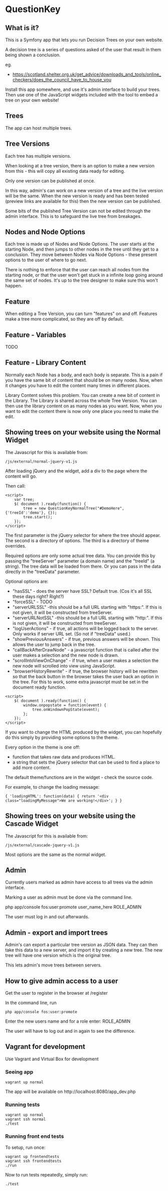 # QuestionKey


## What is it?

This is a Symfony app that lets you run Decision Trees on your own website.

A decision tree is a series of questions asked of the user that result in them being shown a conclusion.

eg.

  *  https://scotland.shelter.org.uk/get_advice/downloads_and_tools/online_checkers/does_the_council_have_to_house_you


Install this app somewhere, and use it's admin interface to build your trees. Then use one of the JavaScript widgets
included with the tool to embed a tree on your own website!

## Trees

The app can host multiple trees.

## Tree Versions

Each tree has multiple versions.

When looking at a tree version, there is an option to make a new version from this - this will copy all existing data ready for editing.

Only one version can be published at once.

In this way, admin's can work on a new version of a tree and the live version will be the same. When the new version is
ready and has been tested (preview links are available for this) then the new version can be published.

Some bits of the published Tree Version can not be edited through the admin interface. This is to safeguard the live tree from breakages.

## Nodes and Node Options

Each tree is made up of Nodes and Node Options.
The user starts at the starting Node, and then jumps to other nodes in the tree until they get to a conclusion.
They move between Nodes via Node Options - these present options to the user of where to go next.

There is nothing to enforce that the user can reach all nodes from the starting node, or that the user won't get stuck in a infinite loop going around the same set of nodes. It's up to the tree designer to make sure this won't happen.

## Feature

When editing a Tree Version, you can turn "features" on and off. Features make a tree more complicated, so they are off by default.

## Feature - Variables

TODO

## Feature - Library Content

Normally each Node has a body, and each body is separate. This is a pain if you have the same bit of content that should be on many nodes. Now, when it changes you have to edit the content many times in different places.

Library Content solves this problem. You can create a new bit of content in the Library. The Library is shared across the whole Tree Version. You can then use the library content on as many nodes as you want. Now, when you want to edit the content there is now only one place you need to make the edit.

## Showing trees on your website using the Normal Widget

The Javascript for this is available from:

    /js/external/normal-jquery-v1.js

After loading jQuery and the widget, add a div to the page where the content will go.

Then call:

    <script>
        var tree;
        $( document ).ready(function() {
            tree = new QuestionKeyNormalTree("#DemoHere", {'treeId':'demo'}, {});
            tree.start();
        });
    </script>

The first parameter is the jQuery selector for where the tree should appear. The second is a directory of options. The third is a directory of theme overrides.

Required options are only some actual tree data.
You can provide this by passing the "treeServer" parameter (a domain name) and the "treeId" (a string). The tree data will be loaded from there.
Or you can pass in the data directly in the "treeData" parameter.

Optional options are:

  *  "hasSSL" - does the server have SSL? Default true. (Cos it's all SSL these days right? Right?)
  *  "forceSSL" - TODO
  *  "serverURLSSL" -this should be a full URL starting with "https:". If this is not given, it will be constructed from treeServer.
  *  "serverURLNotSSL" -this should be a full URL starting with "http:". If this is not given, it will be constructed from treeServer.
  *  "logUserActions" -  if true, all actions will be logged back to the server. Only works if server URL set. (So not if "treeData" used.)
  *  "showPreviousAnswers" - if true, previous answers will be shown. This allows the user to jump back in the tree.
  *  "callBackAfterDrawNode" - a javascript function that is called after the user makes a selection and the new node is drawn.
  *  "scrollIntoViewOnChange" - if true, when a user makes a selection the new node will scrolled into view using JavaScript.
  *  "browserHistoryRewrite" - if true, the browser history will be rewritten so that the back button in the browser takes the user back an option in the tree. For this to work, some extra javascript must be set in the document ready function.

    <script>
        $( document ).ready(function() {
            window.onpopstate = function(event) {
                tree.onWindownPopState(event);
            };
        });
    </script>

If you want to change the HTML produced by the widget, you can hopefully do this simply by providing some options to the theme.

Every option in the theme is one off:
  *  function that takes raw data and produces HTML.
  *  a string that sets the jQuery selector that can be used to find a place to add more content.

The default theme/functions are in the widget - check the source code.

For example, to change the loading message:

    { 'loadingHTML': function(data) { return '<div class="loadingMyMessage">We are working!</div>'; } }

## Showing trees on your website using the Cascade Widget

The Javascript for this is available from:

    /js/external/cascade-jquery-v1.js

Most options are the same as the normal widget.

## Admin

Currently users marked as admin have access to all trees via the admin interface.

Marking a user as admin must be done via the command line.

   php app/console fos:user:promote user_name_here ROLE_ADMIN

The user must log in and out afterwards.

## Admin - export and import trees

Admin's can export a particular tree version as JSON data. They can then take this data to a new server, and import it by creating a new tree. The new tree will have one version which is the original tree.

This lets admin's move trees between servers.

## How to give admin access to a user

Get the user to register in the browser at /register

In the command line, run

    php app/console fos:user:promote

Enter the new users name and for a role enter: ROLE_ADMIN

The user will have to log out and in again to see the difference.

## Vagrant for development

Use Vagrant and Virtual Box for development

### Seeing app

```
vagrant up normal
```

The app will be available on http://localhost:8080/app_dev.php

### Running tests

```
vagrant up normal
vagrant ssh normal
./test
```

### Running front end tests

To setup, run once:

```
vagrant up frontendtests
vagrant ssh frontendtests
./run
```

Now to run tests repeatedly, simply run:

```
./test
```
